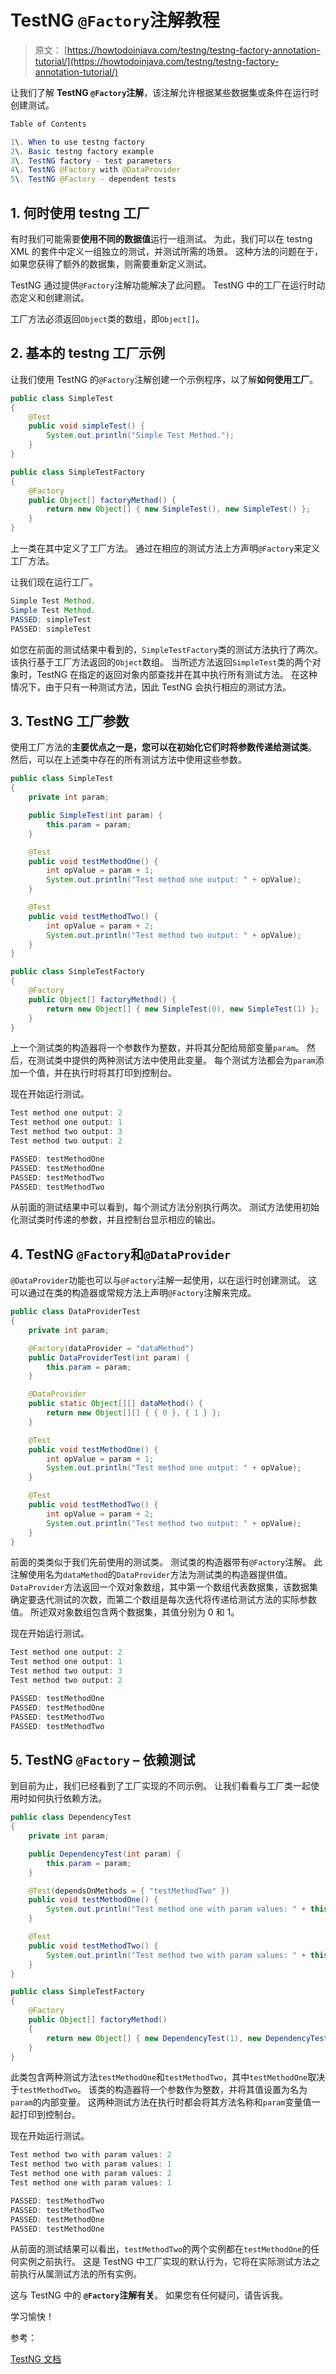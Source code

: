 # TestNG `@Factory`注解教程

> 原文： [https://howtodoinjava.com/testng/testng-factory-annotation-tutorial/](https://howtodoinjava.com/testng/testng-factory-annotation-tutorial/)

让我们了解 **TestNG `@Factory`注解**，该注解允许根据某些数据集或条件在运行时创建测试。

```java
Table of Contents

1\. When to use testng factory
2\. Basic testng factory example
3\. TestNG factory - test parameters
4\. TestNG @Factory with @DataProvider
5\. TestNG @Factory - dependent tests

```

## 1\. 何时使用 testng 工厂

有时我们可能需要**使用不同的数据值**运行一组测试。 为此，我们可以在 testng XML 的套件中定义一组独立的测试，并测试所需的场景。 这种方法的问题在于，如果您获得了额外的数据集，则需要重新定义测试。

TestNG 通过提供`@Factory`注解功能解决了此问题。 TestNG 中的工厂在运行时动态定义和创建测试。

工厂方法必须返回`Object`类的数组，即`Object[]`。

## 2\. 基本的 testng 工厂示例

让我们使用 TestNG 的`@Factory`注解创建一个示例程序，以了解**如何使用工厂**。

```java
public class SimpleTest 
{
	@Test
	public void simpleTest() {
		System.out.println("Simple Test Method.");
	}
}

public class SimpleTestFactory 
{
	@Factory
	public Object[] factoryMethod() {
		return new Object[] { new SimpleTest(), new SimpleTest() };
	}
}

```

上一类在其中定义了工厂方法。 通过在相应的测试方法上方声明`@Factory`来定义工厂方法。

让我们现在运行工厂。

```java
Simple Test Method.
Simple Test Method.
PASSED: simpleTest
PASSED: simpleTest

```

如您在前面的测试结果中看到的，`SimpleTestFactory`类的测试方法执行了两次。 该执行基于工厂方法返回的`Object`数组。 当所述方法返回`SimpleTest`类的两个对象时，TestNG 在指定的返回对象内部查找并在其中执行所有测试方法。 在这种情况下，由于只有一种测试方法，因此 TestNG 会执行相应的测试方法。

## 3\. TestNG 工厂参数

使用工厂方法的**主要优点之一是，您可以在初始化它们时将参数传递给测试类**。 然后，可以在上述类中存在的所有测试方法中使用这些参数。

```java
public class SimpleTest 
{
	private int param;

	public SimpleTest(int param) {
		this.param = param;
	}

	@Test
	public void testMethodOne() {
		int opValue = param + 1;
		System.out.println("Test method one output: " + opValue);
	}

	@Test
	public void testMethodTwo() {
		int opValue = param + 2;
		System.out.println("Test method two output: " + opValue);
	}
}

public class SimpleTestFactory 
{
	@Factory
	public Object[] factoryMethod() {
		return new Object[] { new SimpleTest(0), new SimpleTest(1) };
	}
}

```

上一个测试类的构造器将一个参数作为整数，并将其分配给局部变量`param`。 然后，在测试类中提供的两种测试方法中使用此变量。 每个测试方法都会为`param`添加一个值，并在执行时将其打印到控制台。

现在开始运行测试。

```java
Test method one output: 2
Test method one output: 1
Test method two output: 3
Test method two output: 2

PASSED: testMethodOne
PASSED: testMethodOne
PASSED: testMethodTwo
PASSED: testMethodTwo

```

从前面的测试结果中可以看到，每个测试方法分别执行两次。 测试方法使用初始化测试类时传递的参数，并且控制台显示相应的输出。

## 4\. TestNG `@Factory`和`@DataProvider`

`@DataProvider`功能也可以与`@Factory`注解一起使用，以在运行时创建测试。 这可以通过在类的构造器或常规方法上声明`@Factory`注解来完成。

```java
public class DataProviderTest 
{
	private int param;

	@Factory(dataProvider = "dataMethod")
	public DataProviderTest(int param) {
		this.param = param;
	}

	@DataProvider
	public static Object[][] dataMethod() {
		return new Object[][] { { 0 }, { 1 } };
	}

	@Test
	public void testMethodOne() {
		int opValue = param + 1;
		System.out.println("Test method one output: " + opValue);
	}

	@Test
	public void testMethodTwo() {
		int opValue = param + 2;
		System.out.println("Test method two output: " + opValue);
	}
}

```

前面的类类似于我们先前使用的测试类。 测试类的构造器带有`@Factory`注解。 此注解使用名为`dataMethod`的`DataProvider`方法为测试类的构造器提供值。 `DataProvider`方法返回一个双对象数组，其中第一个数组代表数据集，该数据集确定要迭代测试的次数，而第二个数组是每次迭代将传递给测试方法的实际参数值。 所述双对象数组包含两个数据集，其值分别为 0 和 1。

现在开始运行测试。

```java
Test method one output: 2
Test method one output: 1
Test method two output: 3
Test method two output: 2

PASSED: testMethodOne
PASSED: testMethodOne
PASSED: testMethodTwo
PASSED: testMethodTwo

```

## 5\. TestNG `@Factory` – 依赖测试

到目前为止，我们已经看到了工厂实现的不同示例。 让我们看看与工厂类一起使用时如何执行依赖方法。

```java
public class DependencyTest 
{
	private int param;

	public DependencyTest(int param) {
		this.param = param;
	}

	@Test(dependsOnMethods = { "testMethodTwo" })
	public void testMethodOne() {
		System.out.println("Test method one with param values: " + this.param);
	}

	@Test
	public void testMethodTwo() {
		System.out.println("Test method two with param values: " + this.param);
	}
}

public class SimpleTestFactory 
{
	@Factory
	public Object[] factoryMethod() 
	{
		return new Object[] { new DependencyTest(1), new DependencyTest(2) };
	}
}

```

此类包含两种测试方法`testMethodOne`和`testMethodTwo`，其中`testMethodOne`取决于`testMethodTwo`。 该类的构造器将一个参数作为整数，并将其值设置为名为`param`的内部变量。 这两种测试方法在执行时都会将其方法名称和`param`变量值一起打印到控制台。

现在开始运行测试。

```java
Test method two with param values: 2
Test method two with param values: 1
Test method one with param values: 2
Test method one with param values: 1

PASSED: testMethodTwo
PASSED: testMethodTwo
PASSED: testMethodOne
PASSED: testMethodOne

```

从前面的测试结果可以看出，`testMethodTwo`的两个实例都在`testMethodOne`的任何实例之前执行。 这是 TestNG 中工厂实现的默认行为，它将在实际测试方法之前执行从属测试方法的所有实例。

这与 TestNG 中的 **`@Factory`注解有关**。 如果您有任何疑问，请告诉我。

学习愉快！

参考：

[TestNG 文档](http://testng.org/doc/documentation-main.html)